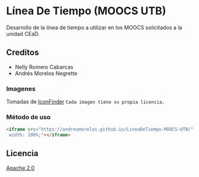# Línea De Tiempo (MOOCS UTB)
Desarrollo de la línea de tiempo a utilizar en los MOOCS solicitados a la unidad CEaD.

## Creditos
  - Nelly Romero Cabarcas
  - Andrés Morelos Negrette

### Imagenes
Tomadas de [IconFinder](https://www.iconfinder.com/)
`Cada imagen tiene su propia licencia.`

### Método de uso
```html
<iframe src="https://andresmorelos.github.io/LineaDeTiempo-MOOCS-UTB/" style="height: 720px;
 width: 100%;"></iframe>
```
## Licencia
[Apache 2.0](https://github.com/AndresMorelos/LineaDeTiempo-MOOCS-UTB/blob/master/LICENSE)
